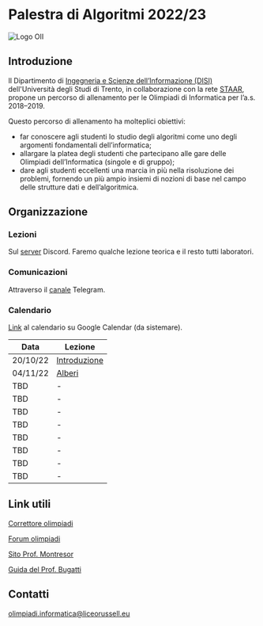 # Palestra di Algoritmi 2022/23

![Logo OII](https://training.olinfo.it/custom_images/logo.png)


## Introduzione

Il Dipartimento di [Ingegneria e Scienze dell’Informazione (DISI)](https://www.disi.unitn.it/ "DISI") dell'Università degli Studi di Trento, in collaborazione con la rete [STAAR](http://www.staarr.it/ "STAAR"), propone un percorso di allenamento per le Olimpiadi di Informatica per l’a.s. 2018–2019.

Questo percorso di allenamento ha molteplici obiettivi:
* far conoscere agli studenti lo studio degli algoritmi come uno degli argomenti fondamentali dell’informatica;
* allargare la platea degli studenti che partecipano alle gare delle Olimpiadi dell’Informatica (singole e di gruppo);
* dare agli studenti eccellenti una marcia in più nella risoluzione dei problemi, fornendo un più ampio insiemi di nozioni di base nel campo delle strutture dati e dell’algoritmica.

## Organizzazione

### Lezioni

Sul [server](https://discord.gg/eQCc9UasVc) Discord. Faremo qualche lezione teorica e il resto tutti laboratori.

### Comunicazioni

Attraverso il [canale](https://t.me/pdaRussel22) Telegram.

### Calendario

[Link](https://calendar.google.com/calendar/u/0?cid=OGZlMjJhZjcxOWMyMzg0YzM4YzUwNGVkZjNjM2ZhMmMyZDk5YmRmNzA4MjhkMjQwNzY1OGY0MTAxN2FhYWZjOEBncm91cC5jYWxlbmRhci5nb29nbGUuY29t) al calendario su Google Calendar (da sistemare).

| Data | Lezione |
|------|---------|
| 20/10/22 | [Introduzione](https://github.com/paradopax/palestradialgoritmi/blob/main/lezioni/0_intro.md) |
| 04/11/22 | [Alberi](https://github.com/paradopax/palestradialgoritmi/blob/main/lezioni/1_tree.md) |
| TBD | - |
| TBD | - |
| TBD | - |
| TBD | - |
| TBD | - |
| TBD | - |
| TBD | - |
| TBD | - |

## Link utili

[Correttore olimpiadi](https://training.olinfo.it/)

[Forum olimpiadi](https://forum.olinfo.it/)

[Sito Prof. Montresor](https://cricca.disi.unitn.it/montresor/)

[Guida del Prof. Bugatti](http://www.imparando.net/sito/olimpiadi_di_informatica/guida_sesta_edizione.pdf)

## Contatti

olimpiadi.informatica@liceorussell.eu